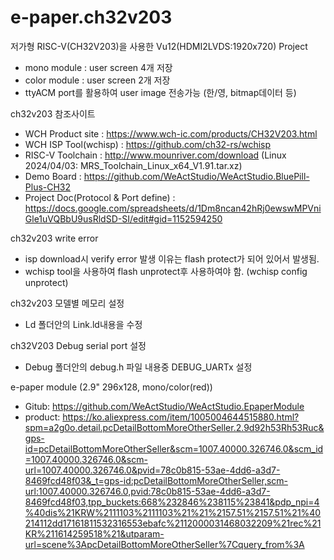 # e-paper.ch32v203
저가형 RISC-V(CH32V203)을 사용한 Vu12(HDMI2LVDS:1920x720) Project
* mono module : user screen 4개 저장
* color module : user screen 2개 저장
* ttyACM port를 활용하여 user image 전송가능 (한/영, bitmap데이터 등)

ch32v203 참조사이트
* WCH Product site : https://www.wch-ic.com/products/CH32V203.html
* WCH ISP Tool(wchisp) : https://github.com/ch32-rs/wchisp
* RISC-V Toolchain : http://www.mounriver.com/download (Linux 2024/04/03: MRS_Toolchain_Linux_x64_V1.91.tar.xz)
* Demo Board : https://github.com/WeActStudio/WeActStudio.BluePill-Plus-CH32
* Project Doc(Protocol & Port define) : https://docs.google.com/spreadsheets/d/1Dm8ncan42hRj0ewswMPVniGle1uVQBbU9usRldSD-SI/edit#gid=1152594250

ch32v203 write error
* isp download시 verify error 발생 이유는 flash protect가 되어 있어서 발생됨.
* wchisp tool을 사용하여 flash unprotect후 사용하여야 함. (wchisp config unprotect)

ch32v203 모델별 메모리 설정
* Ld 폴더안의 Link.ld내용을 수정

ch32V203 Debug serial port 설정
* Debug 폴더안의 debug.h 파일 내용중 DEBUG_UARTx 설정

e-paper module (2.9" 296x128, mono/color(red))
* Gitub: https://github.com/WeActStudio/WeActStudio.EpaperModule
* product: https://ko.aliexpress.com/item/1005004644515880.html?spm=a2g0o.detail.pcDetailBottomMoreOtherSeller.2.9d92h53Rh53Ruc&gps-id=pcDetailBottomMoreOtherSeller&scm=1007.40000.326746.0&scm_id=1007.40000.326746.0&scm-url=1007.40000.326746.0&pvid=78c0b815-53ae-4dd6-a3d7-8469fcd48f03&_t=gps-id:pcDetailBottomMoreOtherSeller,scm-url:1007.40000.326746.0,pvid:78c0b815-53ae-4dd6-a3d7-8469fcd48f03,tpp_buckets:668%232846%238115%23841&pdp_npi=4%40dis%21KRW%2111103%2111103%21%21%2157.51%2157.51%21%40214112dd17161811532316553ebafc%2112000031468032209%21rec%21KR%211614259518%21&utparam-url=scene%3ApcDetailBottomMoreOtherSeller%7Cquery_from%3A
 
